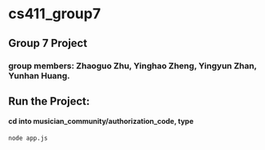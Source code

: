 # cs411_group7

## Group 7 Project

### group members: Zhaoguo Zhu, Yinghao Zheng, Yingyun Zhan, Yunhan Huang.

## Run the Project:

#### cd into musician_community/authorization_code, type

```
node app.js
```
